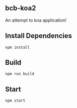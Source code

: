 ## bcb-koa2
An attempt to koa application!


## Install Dependencies

    npm install

## Build

    npm run build

## Start

    npm start
